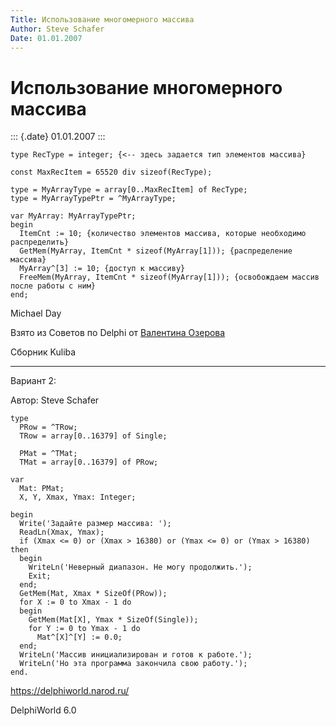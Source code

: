 ```yaml
---
Title: Использование многомерного массива
Author: Steve Schafer
Date: 01.01.2007
---
```



Использование многомерного массива
==================================

::: {.date}
01.01.2007
:::

    type RecType = integer; {<-- здесь задается тип элементов массива}
     
    const MaxRecItem = 65520 div sizeof(RecType);
     
    type = MyArrayType = array[0..MaxRecItem] of RecType;
    type = MyArrayTypePtr = ^MyArrayType;
     
    var MyArray: MyArrayTypePtr;
    begin
      ItemCnt := 10; {количество элементов массива, которые необходимо распределить}
      GetMem(MyArray, ItemCnt * sizeof(MyArray[1])); {распределение массива}
      MyArray^[3] := 10; {доступ к массиву}
      FreeMem(MyArray, ItemCnt * sizeof(MyArray[1])); {освобождаем массив после работы с ним}
    end;

Michael Day

Взято из Советов по Delphi от [Валентина Озерова](mailto:mailto:webmaster@webinspector.com)

Сборник Kuliba

------------------------------------------------------------------------
Вариант 2:

Автор: Steve Schafer

    type
      PRow = ^TRow;
      TRow = array[0..16379] of Single;
     
      PMat = ^TMat;
      TMat = array[0..16379] of PRow;
     
    var
      Mat: PMat;
      X, Y, Xmax, Ymax: Integer;
     
    begin
      Write('Задайте размер массива: ');
      ReadLn(Xmax, Ymax);
      if (Xmax <= 0) or (Xmax > 16380) or (Ymax <= 0) or (Ymax > 16380) then
      begin
        WriteLn('Неверный диапазон. Не могу продолжить.');
        Exit;
      end;
      GetMem(Mat, Xmax * SizeOf(PRow));
      for X := 0 to Xmax - 1 do
      begin
        GetMem(Mat[X], Ymax * SizeOf(Single));
        for Y := 0 to Ymax - 1 do
          Mat^[X]^[Y] := 0.0;
      end;
      WriteLn('Массив инициализирован и готов к работе.');
      WriteLn('Но эта программа закончила свою работу.');
    end.
     
     

<https://delphiworld.narod.ru/>

DelphiWorld 6.0

